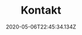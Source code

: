 ---
title: "Kontakt"
date: 2020-05-06T22:45:34.134Z
description: "Kontakt | Kancelaria Notarialna Anna Grygowicz-Haberek Notariusz, Rzeszów"
---